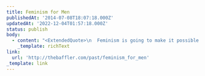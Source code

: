 ```yaml
---
title: Feminism for Men
publishedAt: '2014-07-08T18:07:18.000Z'
updatedAt: '2022-12-04T01:57:18.000Z'
status: publish
body:
  - content: "<ExtendedQuote>\n  Feminism is going to make it possible for the first time for men to be free.\n\n  At present the ordinary man has the choice between being a slave and a scoundrel. That\x92s about the way it stands.\n</ExtendedQuote>\n\nWhile on one hand, I am concerned about taking a philosophy and a movement that is about raising the status of women in our society and making it all about us (men) again. On the flip side, if this convinces people that feminism isn't as simple as people make it out to be, then maybe it's worth something.\n"
    _template: richText
link:
  url: 'http://thebaffler.com/past/feminism_for_men'
_template: link
---
```


